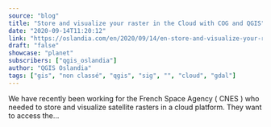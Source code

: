 ```yaml
---
source: "blog"
title: "Store and visualize your raster in the Cloud with COG and QGIS"
date: "2020-09-14T11:20:12"
link: "https://oslandia.com/en/2020/09/14/en-store-and-visualize-your-raster-in-the-cloud-with-cog-and-qgis/"
draft: "false"
showcase: "planet"
subscribers: ["qgis_oslandia"]
author: "QGIS Oslandia"
tags: ["gis", "non classé", "qgis", "sig", "", "cloud", "gdal"]
---
```


We have recently been working for the French Space Agency ( CNES ) who needed to store and visualize satellite rasters in a cloud platform. They want to access the...
